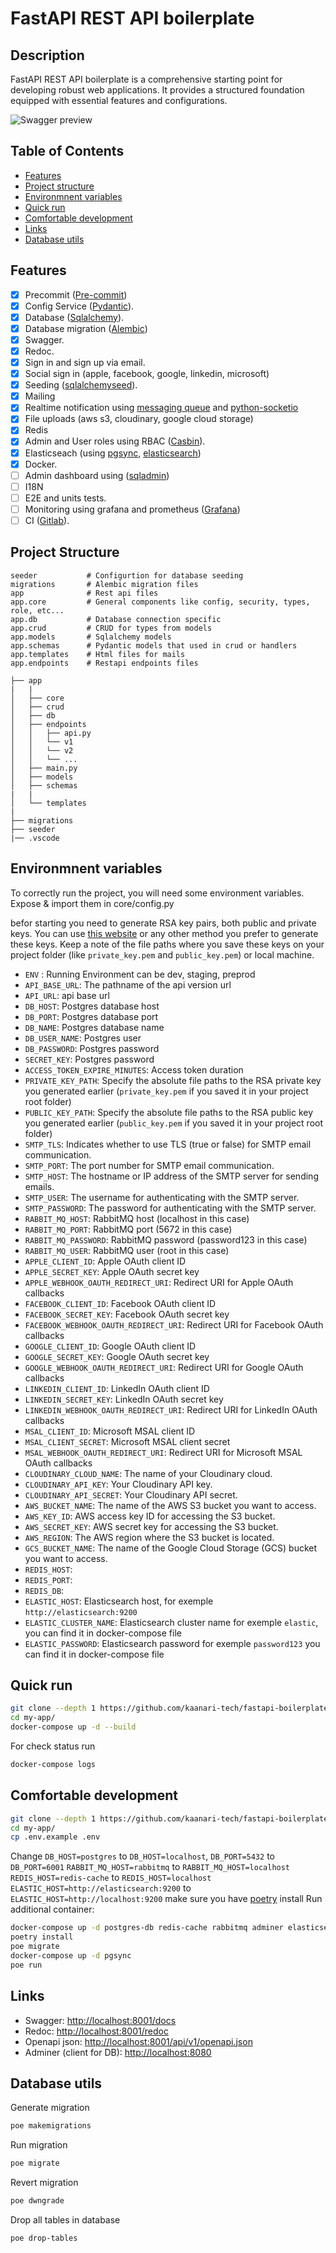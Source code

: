# FastAPI REST API boilerplate

## Description <!-- omit in toc -->

FastAPI REST API boilerplate is a comprehensive starting point for developing robust web applications. It provides a structured foundation equipped with essential features and configurations.

<img src=".github/preview.png" alt="Swagger preview" />

## Table of Contents <!-- omit in toc -->

- [Features](#features)
- [Project structure](#project-structure)
- [Environmnent variables](#environmnent-variables)
- [Quick run](#quick-run)
- [Comfortable development](#comfortable-development)
- [Links](#links)
- [Database utils](#database-utils)
<!-- - [Tests](#tests)
- [Tests in Docker](#tests-in-docker)
- [Test benchmarking](#test-benchmarking) -->

## Features

- [x] Precommit ([Pre-commit](https://pre-commit.com/))
- [x] Config Service ([Pydantic](https://docs.pydantic.dev/latest/concepts/pydantic_settings/)).
- [x] Database ([Sqlalchemy](https://www.sqlalchemy.org)).
- [x] Database migration ([Alembic](https://alembic.sqlalchemy.org))
- [x] Swagger.
- [x] Redoc.
- [x] Sign in and sign up via email.
- [x] Social sign in (apple, facebook, google, linkedin, microsoft)
- [x] Seeding ([sqlalchemyseed](https://sqlalchemyseed.readthedocs.io/en/stable/)).
- [x] Mailing
- [x] Realtime notification using [messaging queue](https://www.rabbitmq.com/) and [python-socketio](https://python-socketio.readthedocs.io/en/latest/server.html)
- [x] File uploads (aws s3, cloudinary, google cloud storage)
- [x] Redis
- [x] Admin and User roles using RBAC ([Casbin](https://casbin.org/fr/docs/rbac)).
- [x] Elasticseach (using [pgsync](https://pgsync.com/), [elasticsearch](https://www.elastic.co/guide/en/elasticsearch/reference/current/getting-started.html))
- [x] Docker.
- [ ] Admin dashboard using ([sqladmin](https://aminalaee.dev/sqladmin/))
- [ ] I18N
- [ ] E2E and units tests.
- [ ] Monitoring using grafana and prometheus ([Grafana](https://grafana.com/))
- [ ] CI ([Gitlab](https://docs.gitlab.com/ee/ci/)).

## Project Structure

```
seeder           # Configurtion for database seeding
migrations       # Alembic migration files
app              # Rest api files
app.core         # General components like config, security, types, role, etc...
app.db           # Database connection specific
app.crud         # CRUD for types from models
app.models       # Sqlalchemy models
app.schemas      # Pydantic models that used in crud or handlers
app.templates    # Html files for mails
app.endpoints    # Restapi endpoints files
```

```
├── app
|   |
│   ├── core
│   ├── crud
│   ├── db
│   ├── endpoints
│   │   ├── api.py
│   │   └── v1
│   │   └── v2
│   │   └── ...
│   ├── main.py
│   ├── models
│   ├── schemas
|   |
│   └── templates
|
├── migrations
├── seeder
|── .vscode

```

## Environmnent variables
To correctly run the project, you will need some environment variables. Expose & import them in core/config.py

befor starting you need to generate RSA key pairs, both public and private keys.
You can use [this website](https://travistidwell.com/jsencrypt/demo/) or any other method you prefer to generate these keys.
Keep a note of the file paths where you save these keys on your project folder (like `private_key.pem` and `public_key.pem`) or local machine.


- `ENV` : Running Environment can be dev, staging, preprod
- `API_BASE_URL`: The pathname of the api version url
- `API_URL`: api base url
- `DB_HOST`: Postgres database host
- `DB_PORT`: Postgres database port
- `DB_NAME`: Postgres database name
- `DB_USER_NAME`: Postgres user
- `DB_PASSWORD`: Postgres password
- `SECRET_KEY`: Postgres password
- `ACCESS_TOKEN_EXPIRE_MINUTES`: Access token duration
- `PRIVATE_KEY_PATH`: Specify the absolute file paths to the RSA private key you generated earlier (`private_key.pem` if you saved it in your project root folder)
- `PUBLIC_KEY_PATH`: Specify the absolute file paths to the RSA public key you generated earlier (`public_key.pem` if you saved it in your project root folder)
- `SMTP_TLS`: Indicates whether to use TLS (true or false) for SMTP email communication.
- `SMTP_PORT`: The port number for SMTP email communication.
- `SMTP_HOST`: The hostname or IP address of the SMTP server for sending emails.
- `SMTP_USER`: The username for authenticating with the SMTP server.
- `SMTP_PASSWORD`: The password for authenticating with the SMTP server.
- `RABBIT_MQ_HOST`: RabbitMQ host (localhost in this case)
- `RABBIT_MQ_PORT`: RabbitMQ port (5672 in this case)
- `RABBIT_MQ_PASSWORD`: RabbitMQ password (password123 in this case)
- `RABBIT_MQ_USER`: RabbitMQ user (root in this case)
- `APPLE_CLIENT_ID`: Apple OAuth client ID
- `APPLE_SECRET_KEY`: Apple OAuth secret key
- `APPLE_WEBHOOK_OAUTH_REDIRECT_URI`: Redirect URI for Apple OAuth callbacks
- `FACEBOOK_CLIENT_ID`: Facebook OAuth client ID
- `FACEBOOK_SECRET_KEY`: Facebook OAuth secret key
- `FACEBOOK_WEBHOOK_OAUTH_REDIRECT_URI`: Redirect URI for Facebook OAuth callbacks
- `GOOGLE_CLIENT_ID`: Google OAuth client ID
- `GOOGLE_SECRET_KEY`: Google OAuth secret key
- `GOOGLE_WEBHOOK_OAUTH_REDIRECT_URI`: Redirect URI for Google OAuth callbacks
- `LINKEDIN_CLIENT_ID`: LinkedIn OAuth client ID
- `LINKEDIN_SECRET_KEY`: LinkedIn OAuth secret key
- `LINKEDIN_WEBHOOK_OAUTH_REDIRECT_URI`: Redirect URI for LinkedIn OAuth callbacks
- `MSAL_CLIENT_ID`: Microsoft MSAL client ID
- `MSAL_CLIENT_SECRET`: Microsoft MSAL client secret
- `MSAL_WEBHOOK_OAUTH_REDIRECT_URI`: Redirect URI for Microsoft MSAL OAuth callbacks
- `CLOUDINARY_CLOUD_NAME`: The name of your Cloudinary cloud.
- `CLOUDINARY_API_KEY`: Your Cloudinary API key.
- `CLOUDINARY_API_SECRET`: Your Cloudinary API secret.
- `AWS_BUCKET_NAME`: The name of the AWS S3 bucket you want to access.
- `AWS_KEY_ID`: AWS access key ID for accessing the S3 bucket.
- `AWS_SECRET_KEY`: AWS secret key for accessing the S3 bucket.
- `AWS_REGION`: The AWS region where the S3 bucket is located.
- `GCS_BUCKET_NAME`: The name of the Google Cloud Storage (GCS) bucket you want to access.
- `REDIS_HOST`:
- `REDIS_PORT`:
- `REDIS_DB`:
- `ELASTIC_HOST`: Elasticsearch host, for exemple `http://elasticsearch:9200`
- `ELASTIC_CLUSTER_NAME`: Elasticsearch cluster name for exemple `elastic`, you can find it in docker-compose file
- `ELASTIC_PASSWORD`: Elasticsearch password for exemple `password123` you can find it in docker-compose file

## Quick run

```bash
git clone --depth 1 https://github.com/kaanari-tech/fastapi-boilerplate.git my-app
cd my-app/
docker-compose up -d --build
```

For check status run

```bash
docker-compose logs
```

## Comfortable development

```bash
git clone --depth 1 https://github.com/kaanari-tech/fastapi-boilerplate.git my-app
cd my-app/
cp .env.example .env
```

Change `DB_HOST=postgres` to `DB_HOST=localhost`,
`DB_PORT=5432` to `DB_PORT=6001`
`RABBIT_MQ_HOST=rabbitmq` to `RABBIT_MQ_HOST=localhost`
`REDIS_HOST=redis-cache` to `REDIS_HOST=localhost`
`ELASTIC_HOST=http://elasticsearch:9200` to `ELASTIC_HOST=http://localhost:9200`
make sure you have [poetry](https://python-poetry.org) install
Run additional container:

```bash
docker-compose up -d postgres-db redis-cache rabbitmq adminer elasticsearch
poetry install
poe migrate
docker-compose up -d pgsync
poe run
```

## Links

- Swagger: <http://localhost:8001/docs>
- Redoc: <http://localhost:8001/redoc>
- Openapi json: <http://localhost:8001/api/v1/openapi.json>
- Adminer (client for DB): <http://localhost:8080>

## Database utils

Generate migration

```bash
poe makemigrations
```

Run migration

```bash
poe migrate
```

Revert migration

```bash
poe dwngrade
```

Drop all tables in database

```bash
poe drop-tables
```
